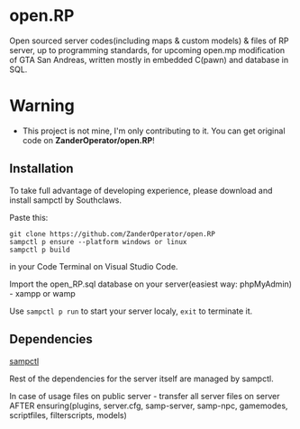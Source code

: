 # open.RP
Open sourced server codes(including maps & custom models) & files of RP server, up to programming standards, 
for upcoming open.mp modification of GTA San Andreas, written mostly in embedded C(pawn) and database in SQL.

# Warning

- This project is not mine, I'm only contributing to it. You can get original code on **ZanderOperator/open.RP**!

## Installation
To take full advantage of developing experience, please download and install sampctl by Southclaws.

Paste this:
```
git clone https://github.com/ZanderOperator/open.RP
sampctl p ensure --platform windows or linux
sampctl p build
```
in your Code Terminal on Visual Studio Code. 

Import the open_RP.sql database on your server(easiest way: phpMyAdmin) - xampp or wamp

Use ```sampctl p run``` to start your server localy, ```exit``` to terminate it.


## Dependencies

[sampctl](https://github.com/Southclaws/sampctl)

Rest of the dependencies for the server itself are managed by sampctl.


In case of usage files on public server - transfer all server files on server AFTER ensuring(plugins, server.cfg, samp-server, samp-npc, gamemodes, scriptfiles, filterscripts, models)
